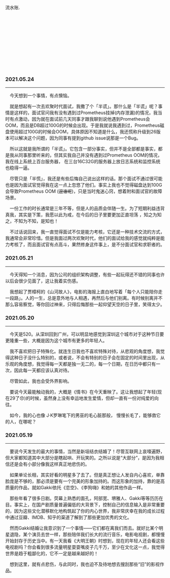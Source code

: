 流水账.

<br></br>
<br></br>
<br></br>
<br></br>
<br></br>



### 2021.05.24

---

&emsp;今天想到一个事情，有点懊恼。

&emsp;就是想起有一次去欢聚时代面试，我撒了个「半谎」。那什么是「半谎」呢？事情是这样的，面试官问我有没有遇到过Prometheus挂掉(内存泄漏)的情况，我当时有点激动，因为就在面试前几天同事才跟我聊到说他遇到Prometheus会OOM，而且是DB超过100G的时候会出现。于是我就说我遇到过，Prometheus磁盘使用超过100G的时候会OOM，具体原因不知道是什么，我还慌称升级到26版本可以解决这个问题，因为同事有提到github issue说那是一个Bug。

&emsp;所以这就是我所谓的「半谎」。它包含一部分事实，但并不是全部都是事实，都是我从同事那里听来的，但其实我自己并没有遇到过Prometheus OOM的情况，我在线上系统上百台服务器， 在三台16C32G的服务器上放日志系统和监控系统也稳得一逼。

&emsp;尽管只是「半慌」，我还是有些后悔自己说出这样的话。那个面试不通过很可能也是因为面试官觉得我在这一点上忽悠了他们。事实上我也不觉得磁盘达到100G会导致Prometheus OOM (~~逗谁呢~~)，只是当时鬼迷心窍，想着附和面试官的故障场景。

&emsp;一份工作的时长通常是三年不等，但是人的品质会伴随一生。为了短期利益违背真我，其实是下策，我愿以此为戒，在今后的日子里要更加正直坦荡 ，知之为知之，不知为不知，是知也！

&emsp;不过话说回来，我一直觉得面试不仅是能力考核，它还是一种技术交流的方式，我通常会非常珍惜。但是我面过两次欢聚时代，他们的面试给我的感觉就纯粹是能力考核了，而且面试官有点高斗，果然修身这件事上，是不分面试官和求职者的。



### 2021.05.21

---

&emsp;今天得知一个消息，因为公司的组织架构调整，有些一起玩得还不错的同事也许以后会很少见面了，这让我着实伤感。

&emsp;我想起了贾樟柯的《山河故人》，电影的海报上直白地写着「每个人只能陪你走一段路」。人的一生，总是意外地与人相遇，再然后与他们别离。有时候别离并不那么容易察觉，等你回过神来，只得后悔那些一起仰望天空的日子里，笑得太少。



### 2021.05.20

---

&emsp;今天是520。从深圳回到广州，可以明显地感觉到深圳这个城市对于这种节日要更隆重一些，大概是因为这个城市有更多的年轻人。

&emsp;我不喜欢把日子特殊化。就连生日我也不喜欢特殊对待，从悲观的角度想，我觉得这种日子没什么特别的，或者说，不会有特别的日子会在固定的时间里出现，从乐观的角度想，我觉得每一天都是独一无二的，每一个日期，在日历中都只有一次，因此每一天都应该认真对待。

&emsp;尽管如此，我也会受外界影响。

&emsp;要说今天最能触动我的，大概是《情书》在今天重映了。这让我想起了年轻(现在29了😞)的时候，虽然身上没有幸运地发生爱情，但却一直有一份对纯爱的向往。

&emsp;如今，我的心也像 J·K罗琳笔下的男巫的毛心脏那般， 慢慢长毛了，能够救它的人，在哪呢？



### 2021.05.19

---

&emsp;要说今天发生的最大的事情，当然是新垣结衣结婚了！尽管互联网上哀嚎遍野，但大家都知道其中大部分是瞎起哄、开玩笑的。之所以说是“大部分”，是因为我相信还是会有小部分像我这样真正地悲伤的。

&emsp;如果单论长相，其实好看的明星多了去了。但是真正想让人发自内心喜欢，单靠脸庞是不够的，那必须是要有一个完美的形象加持的。而这形象的加持，靠的是高质量的作品，就如Gakki依托《恋空》、《李狗嗨》和她的其他作品一样。

&emsp;那些年看了很多日剧。荧幕上熟悉的面孔，阿部宽、堺雅人、Gakki等等历历在目。事实上，在国产剧质量普遍偏低的大背景下，控制自己的信息输入是非常重要的，因为这些文化潜移默化地构筑起了你的内心世界，我非常庆幸在我的成长过程中通过豆瓣、IMDB、知乎的渠道了解到了那些更加优秀的文化。

&emsp;然而Gakki结婚让我意识到了一个事情——它们都在离我们而去。就好比某个明星退隐，某个演员去世一样，那些陪伴我们长大的流行音乐，电影电视剧，都慢慢开始封存于历史当中。有一天我看《大明王朝》时想到，现在的年轻人还会看这些电视剧吗？你会看到很多流量明星耍耍嘴皮子几千万，至少在文化这一点，我觉得世界是趋于粗鄙化的，它不一定是越来越好的！

&emsp;想到这里，就有点悲伤，与此同时，我也迫不及待地想去搜刮那些“旧”的影视作品。



